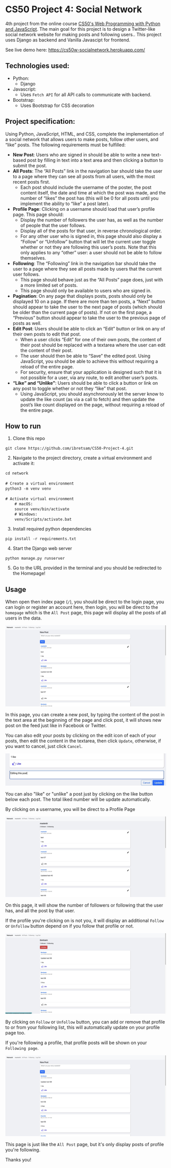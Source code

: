 # CS50 Project 4: Social Network

4th project from the online course [CS50's Web Programming with Python and JavaScript](https://cs50.harvard.edu/web/). The main goal for this project is to design a Twitter-like social network website for making posts and following users.. This project uses Django as backend and Vanilla Javascipt for frontend.

See live demo here: https://cs50w-socialnetwork.herokuapp.com/

## Technologies used:
- Python:
    - Django
- Javascript:
    - Uses `Fetch API` for all API calls to communicate with backend.
- Bootstrap:
    - Uses Bootstrap for CSS decoration

## Project specification: 
Using Python, JavaScript, HTML, and CSS, complete the implementation of a social network that allows users to make posts, follow other users, and “like” posts. The following requirements must be fulfilled:
- **New Post**: Users who are signed in should be able to write a new text-based post by filling in text into a text area and then clicking a button to submit the post.
- **All Posts**: The “All Posts” link in the navigation bar should take the user to a page where they can see all posts from all users, with the most recent posts first.
    - Each post should include the username of the poster, the post content itself, the date and time at which the post was made, and the number of “likes” the post has (this will be 0 for all posts until you implement the ability to “like” a post later).
- **Profile Page**: Clicking on a username should load that user’s profile page. This page should:
    - Display the number of followers the user has, as well as the number of people that the user follows.
    - Display all of the posts for that user, in reverse chronological order.
    - For any other user who is signed in, this page should also display a “Follow” or “Unfollow” button that will let the current user toggle whether or not they are following this user’s posts. Note that this only applies to any “other” user: a user should not be able to follow themselves.
- **Following**: The “Following” link in the navigation bar should take the user to a page where they see all posts made by users that the current user follows.
    - This page should behave just as the “All Posts” page does, just with a more limited set of posts.
    - This page should only be available to users who are signed in.
- **Pagination**: On any page that displays posts, posts should only be displayed 10 on a page. If there are more than ten posts, a “Next” button should appear to take the user to the next page of posts (which should be older than the current page of posts). If not on the first page, a “Previous” button should appear to take the user to the previous page of posts as well.
- **Edit Post**: Users should be able to click an “Edit” button or link on any of their own posts to edit that post.
    - When a user clicks “Edit” for one of their own posts, the content of their post should be replaced with a textarea where the user can edit the content of their post.
    - The user should then be able to “Save” the edited post. Using JavaScript, you should be able to achieve this without requiring a reload of the entire page.
    - For security, ensure that your application is designed such that it is not possible for a user, via any route, to edit another user’s posts.
- **“Like” and “Unlike”**: Users should be able to click a button or link on any post to toggle whether or not they “like” that post.
    - Using JavaScript, you should asynchronously let the server know to update the like count (as via a call to fetch) and then update the post’s like count displayed on the page, without requiring a reload of the entire page.

## How to run
1. Clone this repo
```
git clone https://github.com/ibretsam/CS50-Project-4.git
```
2. Navigate to the project directory, create a virtual environment and activate it:
```
cd network

# Create a virtual environment
python3 -m venv venv

# Activate virtual environment
	# macOS:
	source venv/bin/activate
	# Windows:
	venv/Scripts/activate.bat
```
3. Install required python dependencies
```
pip install -r requirements.txt
```
4. Start the Django web server
```
python manage.py runserver
```
5. Go to the URL provided in the terminal and you should be redirected to the Homepage!

## Usage
When open then index page (`/`), you should be direct to the login page, you can login or register an account here, then login, you will be direct to the `homepage` which is the `All Post` page, this page will display all the posts of all users in the data.

![allPostPage](doc/allPostPage.jpg)

In this page, you can create a new post, by typing the content of the post in the text area at the beginning of the page and click post, it will shows new post on the feed just like in Facebook or Twitter.

You can also edit your posts by clicking on the edit icon of each of your posts, then edit the content in the textarea, then click `Update`, otherwise, if you want to cancel, just click `Cancel`.

![editPost](doc/editPost.jpg)

You can also "like" or "unlike" a post just by clicking on the like button below each post. The total liked number will be update automatically.

By clicking on a username, you will be direct to a Profile Page

![profilePage](doc/profilePage.jpg)

On this page, it will show the number of followers or following that the user has, and all the post by that user.

If the profile you're clicking on is not you, it will display an additional `Follow` or `Unfollow` button depend on if you follow that profile or not.

![otherProfilePage](doc/otherProfilePage.jpg)

By clicking on `Follow` or `Unfollow` button, you can add or remove that profile to or from your following list, this will automatically update on your profile page too.

If you're following a profile, that profile posts will be shown on your `Following page`.

![followingPage](doc/followingPage.jpg)

This page is just like the `All Post` page, but it's only display posts of profile you're following.

Thanks you!
